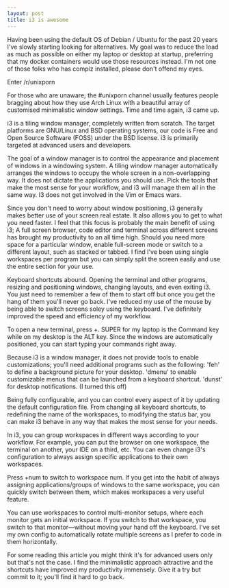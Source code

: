 ```yaml
---
layout: post
title: i3 is awesome
---
```


Having been using the default OS of Debian / Ubuntu for the past 20 years I've slowly starting looking for alternatives.  My goal was to reduce the load as much as possible on either my laptop or desktop at startup, preferring that my docker containers would use those resources instead.  I'm not one of those folks who has compiz installed, please don't offend my eyes.

Enter /r/unixporn

For those who are unaware; the #unixporn channel usually features people bragging about how they use Arch Linux with a beautiful array of customised minimalistic window settings.  Time and time again, i3 came up.

 i3 is a tiling window manager, completely written from scratch. The target platforms are GNU/Linux and BSD operating systems, our code is Free and Open Source Software (FOSS) under the BSD license. i3 is primarily targeted at advanced users and developers.

The goal of a window manager is to control the appearance and placement of windows in a windowing system.   A tiling window manager automatically arranges the windows to occupy the whole screen in a non-overlapping way.  It does not dictate the applications you should use.  Pick the tools that make the most sense for your workflow, and i3 will manage them all in the same way.  I3 does not get involved in the Vim or Emacs wars.

Since you don't need to worry about window positioning, i3 generally makes better use of your screen real estate. It also allows you to get to what you need faster.  I feel that this focus is probably the main benefit of using i3; A full screen browser, code editor and terminal across different screens has brought my productivity to an all time high.   Should you need more space for a particular window, enable full-screen mode or switch to a different layout, such as stacked or tabbed.  I find I've been using single workspaces per program but you can simply split the screen easily and use the entire section for your use.

Keyboard shortcuts abound.  Opening the terminal and other programs, resizing and positioning windows, changing layouts, and even exiting i3.  You just need to remember a few of them to start off but once you get the hang of them you'll never go back.   I've reduced my use of the mouse by being able to switch screens soley using the keyboard.  I've definitely improved the speed and efficiency of my workflow.

To open a new terminal, press <SUPER>+<ENTER>.  SUPER for my laptop is the Command key while on my desktop is the ALT key. Since the windows are automatically positioned, you can start typing your commands right away. 

Because i3 is a window manager, it does not provide tools to enable customizations; you'll need additional programs such as the following:
    'feh' to define a background picture for your desktop.
    'dmenu' to enable customizable menus that can be launched from a keyboard shortcut.
    'dunst' for desktop notifications. (I turned this off)

Being fully configurable, and you can control every aspect of it by updating the default configuration file. From changing all keyboard shortcuts, to redefining the name of the workspaces, to modifying the status bar, you can make i3 behave in any way that makes the most sense for your needs.

In i3, you can group workspaces in different ways according to your workflow. For example, you can put the browser on one workspace, the terminal on another, your IDE on a third, etc. You can even change i3's configuration to always assign specific applications to their own workspaces.

Press <SUPER>+num to switch to workspace num. If you get into the habit of always assigning applications/groups of windows to the same workspace, you can quickly switch between them, which makes workspaces a very useful feature.

You can use workspaces to control multi-monitor setups, where each monitor gets an initial workspace. If you switch to that workspace, you switch to that monitor—without moving your hand off the keyboard.  I've set my own config to automatically rotate multiple screens as I prefer to code in them horizontally. 

For some reading this article you might think it's for advanced users only but that's not the case.  I find the minimalistic approach attractive and the shortcuts have improved my productivity immensely.  Give it a try but commit to it; you'll find it hard to go back. 